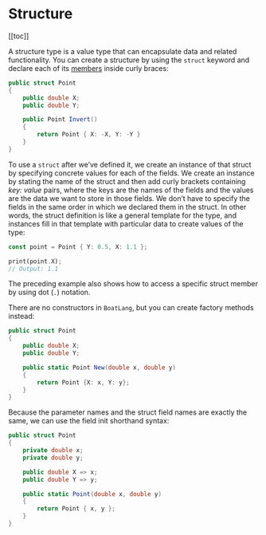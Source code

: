 # Structure
[[toc]]

A structure type is a value type that can encapsulate data and related functionality. You can create a structure by using the ```struct``` keyword and declare each of its [members](/) inside curly braces:

```cs
public struct Point
{
    public double X;
    public double Y;

    public Point Invert()
    {
        return Point { X: -X, Y: -Y }
    }
}
```

To use a ```struct``` after we’ve defined it, we create an instance of that struct by specifying concrete values for each of the fields. We create an instance by stating the name of the struct and then add curly brackets containing <i>key: value</i> pairs, where the keys are the names of the fields and the values are the data we want to store in those fields. We don’t have to specify the fields in the same order in which we declared them in the struct. In other words, the struct definition is like a general template for the type, and instances fill in that template with particular data to create values of the type:

```rust
const point = Point { Y: 0.5, X: 1.1 };

print(point.X);
// Output: 1.1
```

The preceding example also shows how to access a specific struct member by using dot (```.```) notation.

There are no constructors in ```BoatLang```, but you can create factory methods instead:
```cs
public struct Point
{
    public double X;
    public double Y;

    public static Point New(double x, double y)
    {
        return Point {X: x, Y: y};
    }
}
```

Because the parameter names and the struct field names are exactly the same, we can use the field init shorthand syntax:
```cs
public struct Point
{
    private double x;
    private double y;

    public double X => x;
    public double Y => y;

    public static Point(double x, double y)
    {
        return Point { x, y };
    }
}
```